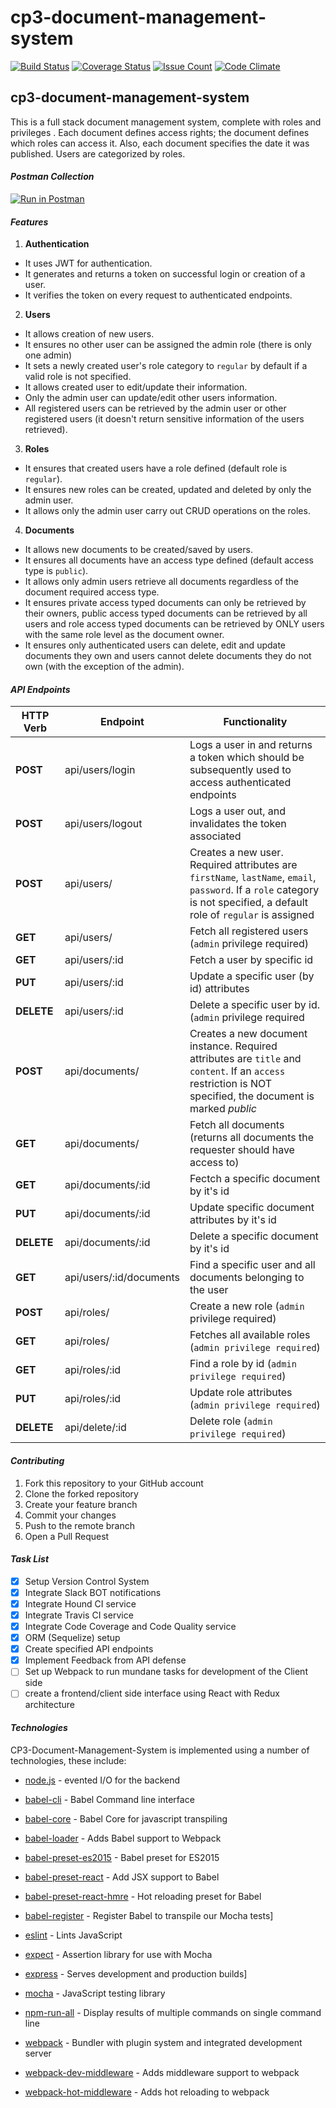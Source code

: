 # cp3-document-management-system
[![Build Status](https://travis-ci.org/andela-aolaniran/cp3-document-management-system.svg?branch=feature/138543863/implement-api-endpoints)](https://travis-ci.org/andela-aolaniran/cp3-document-management-system)  [![Coverage Status](https://coveralls.io/repos/github/andela-aolaniran/cp3-document-management-system/badge.svg?branch=bug%2F140875763%2Fapi-defense-feedback-implementation)](https://coveralls.io/github/andela-aolaniran/cp3-document-management-system?branch=bug%2F140875763%2Fapi-defense-feedback-implementation)  [![Issue Count](https://codeclimate.com/github/andela-aolaniran/cp3-document-management-system/badges/issue_count.svg)](https://codeclimate.com/github/andela-aolaniran/cp3-document-management-system) [![Code Climate](https://codeclimate.com/github/andela-aolaniran/cp3-document-management-system/badges/gpa.svg)](https://codeclimate.com/github/andela-aolaniran/cp3-document-management-system)
## cp3-document-management-system
This is a full stack document management system, complete with roles and privileges . Each document defines access rights; the document defines which roles can access it. Also, each document specifies the date it was published.
Users are categorized by roles.

#### *Postman Collection*
[![Run in Postman](https://run.pstmn.io/button.svg)](https://app.getpostman.com/run-collection/79158ea63ffdea6731dd)

#### *Features*

1. **Authentication**
  - It uses JWT for authentication.  
  - It generates and returns a token on successful login or creation of a user.  
  - It verifies the token on every request to authenticated endpoints.

2. **Users**
  - It allows creation of new users. 
  - It ensures no other user can be assigned the admin role (there is only one admin)
  - It sets a newly created user's role category to `regular` by default if a valid role is not specified.   
  - It allows created user to edit/update their information.
  - Only the admin user can update/edit other users information.
  - All registered users can be retrieved by the admin user or other registered users (it doesn't return sensitive information of the users retrieved).

3. **Roles**
  - It ensures that created users have a role defined (default role is `regular`).  
  - It ensures new roles can be created, updated and deleted by only the admin user.   
  - It allows only the admin user carry out CRUD operations on the roles.

4. **Documents**
  - It allows new documents to be created/saved by users.  
  - It ensures all documents have an access type defined (default access type is `public`).  
  - It allows only admin users retrieve all documents regardless of the document required access type.  
  - It ensures private access typed documents can only be retrieved by their owners, public access typed documents can be retrieved by all users and role access typed documents can be retrieved by ONLY users with the same role level as the document owner.     
  - It ensures only authenticated users can delete, edit and update documents they own and users cannot delete documents they do not own (with the exception of the admin). 

#### *API Endpoints*
| **HTTP Verb** | **Endpoint** | **Functionality**|
|------|-------|-----------------|
| **POST** | api/users/login | Logs a user in and returns a token which should be subsequently used to access authenticated endpoints |
| **POST** | api/users/logout | Logs a user out, and invalidates the token associated |
| **POST** | api/users/ | Creates a new user. Required attributes are `firstName`, `lastName`, `email`, `password`. If a `role` category is not specified, a default role of `regular` is assigned |
| **GET** | api/users/ | Fetch all registered users (`admin` privilege required) |
| **GET** | api/users/:id | Fetch a user by specific id |
| **PUT** | api/users/:id | Update a specific user (by id) attributes|
| **DELETE** | api/users/:id | Delete a specific user by id. (`admin` privilege required |
| **POST** | api/documents/ | Creates a new document instance. Required attributes are `title` and `content`. If an `access` restriction is NOT specified, the document is marked  _public_ |
| **GET** | api/documents/ | Fetch all documents (returns all documents the requester should have access to) |
| **GET** | api/documents/:id | Fectch a specific document by it's id |
| **PUT** | api/documents/:id | Update specific document attributes by it's id |
| **DELETE** | api/documents/:id | Delete a specific document by it's id |
| **GET** | api/users/:id/documents | Find a specific user and all documents belonging to the user|
| **POST** | api/roles/ | Create a new role (`admin` privilege required) |
| **GET** | api/roles/ | Fetches all available roles (`admin privilege required`) |
| **GET** | api/roles/:id | Find a role by id (`admin privilege required`) |
| **PUT** | api/roles/:id | Update role attributes (`admin privilege required`) |
| **DELETE** | api/delete/:id | Delete role (`admin privilege required`) |

#### *Contributing*
1. Fork this repository to your GitHub account
2. Clone the forked repository
3. Create your feature branch
4. Commit your changes
5. Push to the remote branch
6. Open a Pull Request

#### *Task List*
- [x] Setup Version Control System
- [x] Integrate Slack BOT notifications
- [x] Integrate Hound CI service
- [x] Integrate Travis CI service
- [x] Integrate Code Coverage and Code Quality service
- [x] ORM (Sequelize) setup
- [x] Create specified API endpoints
- [x] Implement Feedback from API defense
- [ ] Set up Webpack to run mundane tasks for development of the Client side
- [ ] create a frontend/client side interface using React with Redux architecture

#### *Technologies*
CP3-Document-Management-System is implemented using a number of technologies, these include:
* [node.js] - evented I/O for the backend
* [babel-cli] - Babel Command line interface 
* [babel-core] - Babel Core for javascript transpiling
* [babel-loader] - Adds Babel support to Webpack
* [babel-preset-es2015] - Babel preset for ES2015
* [babel-preset-react] - Add JSX support to Babel
* [babel-preset-react-hmre] - Hot reloading preset for Babel
* [babel-register] - Register Babel to transpile our Mocha tests]
* [eslint] - Lints JavaScript
* [expect] - Assertion library for use with Mocha
* [express] - Serves development and production builds]
* [mocha] - JavaScript testing library
* [npm-run-all] - Display results of multiple commands on single command line
* [webpack] - Bundler with plugin system and integrated development server
* [webpack-dev-middleware] - Adds middleware support to webpack
* [webpack-hot-middleware] - Adds hot reloading to webpack


   [mocha]: <https://mochajs.org>
   [node.js]: <http://nodejs.org>
   [Gulp]: <http://gulpjs.com>
   [babel-cli]: <https://babeljs.io/>
   [babel-core]: <https://babeljs.io/>
   [babel-loader]: <https://babeljs.io/>
   [babel-preset-es2015]: <https://babeljs.io/>
   [babel-preset-react]: <https://babeljs.io/>
   [babel-preset-react-hmre]: <https://babeljs.io/>
   [babel-register]: <https://babeljs.io/>
   [eslint]: <http://eslint.org/>
   [expect]: <http://chaijs.com/api/bdd/>
   [express]: <http://expressjs.com/>
   [mocha]: <https://mochajs.org/>
   [npm-run-all]: <https://www.npmjs.com/package/npm-run-all>
   [webpack]: <https://webpack.github.io/>
   [webpack-dev-middleware]: <https://webpack.github.io/>
   [webpack-hot-middleware]: <https://webpack.github.io/>

